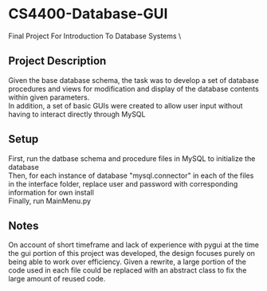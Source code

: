 # CS4400-Database-GUI
Final Project For Introduction To Database Systems \
## Project Description
Given the base database schema, the task was to develop a set of database procedures and views for modification and display of the database contents within given parameters. \
In addition, a set of basic GUIs were created to allow user input without having to interact directly through MySQL
## Setup
First, run the datbase schema and procedure files in MySQL to initialize the database \
Then, for each instance of database "mysql.connector" in each of the files in the interface folder, replace user and password with corresponding information for own install \
Finally, run MainMenu.py
## Notes
On account of short timeframe and lack of experience with pygui at the time the gui portion of this project was developed, the design focuses purely on being able to work over efficiency. Given a rewrite, a large portion of the code used in each file could be replaced with an abstract class to fix the large amount of reused code.
